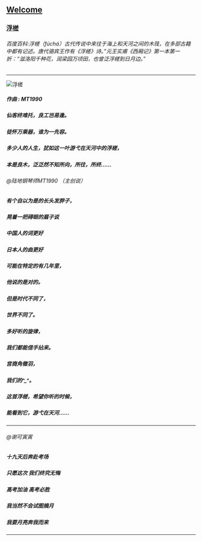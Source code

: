 ## [Welcome  ](https://zkeq.github.io/zkeq/%C2%B7index.htm)

### [浮槎](https://music.163.com/#/song?id=1366031349)
###### 百度百科:浮槎（fúchá）古代传说中来往于海上和天河之间的木筏，在多部古籍中都有记述。唐代骆宾王作有《浮槎》诗。”元王实甫《西厢记》第一本第一折：“滋洛阳千种花，润梁园万顷田，也曾泛浮槎到日月边。”

------------
![浮槎](http://p2.music.126.net/4-fPN0trKWX0TxVe0vL3Vw==/109951164081643462.jpg "浮槎")

##### 作曲 : MT1990
##### 仙客终难托，良工岂易逢。
##### 徒怀万乘器，谁为一先容。
##### 多少人的人生，犹如这一叶游弋在天河中的浮槎，
##### 本是良木，泛泛然不知所向，所往，所终……


###### @陆地钢琴师MT1990 （主创说）
##### 有个自以为是的长头发胖子，
##### 晃着一把碍眼的扇子说 
##### 中国人的词更好 
##### 日本人的曲更好 
##### 可能在特定的有几年里，
##### 他说的是对的。 
##### 但是时代不同了，
##### 世界不同了。 
##### 多好听的旋律，
##### 我们都能信手拈来。
##### 宫商角徵羽，
##### 我们的^_^。 
##### 这首浮槎，希望你听的时候，
##### 能看到它，游弋在天河……
---------------
###### @谢可寅寅  
##### 十九天后奔赴考场
##### 只愿这次 我们终究无悔
##### 高考加油 高考必胜
##### 我当然不会试图摘月
##### 我要月亮奔我而来
--------------
<audio id="bgmMusic" src="http://music.163.com/song/media/outer/url?id=1366031349.mp3" preload="auto" type="audio/mp3" autoplay loop></audio>
